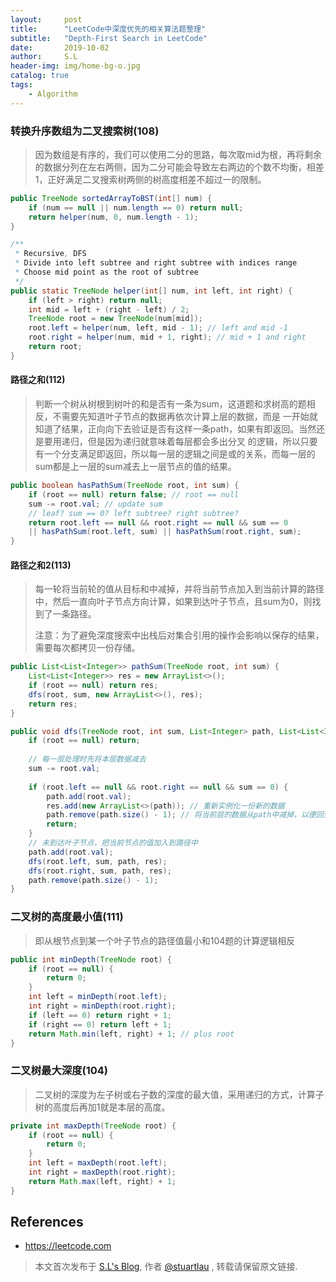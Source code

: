 ```yaml
---
layout:     post
title:      "LeetCode中深度优先的相关算法题整理"
subtitle:   "Depth-First Search in LeetCode"
date:       2019-10-02
author:     S.L
header-img: img/home-bg-o.jpg
catalog: true
tags:
    - Algorithm
---
```

    


### 转换升序数组为二叉搜索树(108)
> 因为数组是有序的，我们可以使用二分的思路，每次取mid为根，再将剩余的数据分列在左右两侧，因为二分可能会导致左右两边的个数不均衡，相差1，正好满足二叉搜索树两侧的树高度相差不超过一的限制。 

```java
public TreeNode sortedArrayToBST(int[] num) {
    if (num == null || num.length == 0) return null;
    return helper(num, 0, num.length - 1);
}

/**
 * Recursive, DFS
 * Divide into left subtree and right subtree with indices range
 * Choose mid point as the root of subtree
 */
public static TreeNode helper(int[] num, int left, int right) {
    if (left > right) return null;
    int mid = left + (right - left) / 2;
    TreeNode root = new TreeNode(num[mid]);
    root.left = helper(num, left, mid - 1); // left and mid -1
    root.right = helper(num, mid + 1, right); // mid + 1 and right
    return root;
}
```

#### 路径之和(112)
> 判断一个树从树根到树叶的和是否有一条为sum，这道题和求树高的题相反，不需要先知道叶子节点的数据再依次计算上层的数据，而是
一开始就知道了结果，正向向下去验证是否有这样一条path，如果有即返回。当然还是要用递归，但是因为递归就意味着每层都会多出分叉
的逻辑，所以只要有一个分支满足即返回，所以每一层的逻辑之间是或的关系，而每一层的sum都是上一层的sum减去上一层节点的值的结果。

```java
public boolean hasPathSum(TreeNode root, int sum) {
    if (root == null) return false; // root == null
    sum -= root.val; // update sum
    // leaf? sum == 0? left subtree? right subtree?
    return root.left == null && root.right == null && sum == 0 
    || hasPathSum(root.left, sum) || hasPathSum(root.right, sum);
}
```

#### 路径之和2(113)
> 每一轮将当前轮的值从目标和中减掉，并将当前节点加入到当前计算的路径中，然后一直向叶子节点方向计算，如果到达叶子节点，且sum为0，则找到了一条路径。
>
> 注意：为了避免深度搜索中出栈后对集合引用的操作会影响以保存的结果，需要每次都拷贝一份存储。

```java
public List<List<Integer>> pathSum(TreeNode root, int sum) {
    List<List<Integer>> res = new ArrayList<>();
    if (root == null) return res;
    dfs(root, sum, new ArrayList<>(), res);
    return res;
}

public void dfs(TreeNode root, int sum, List<Integer> path, List<List<Integer>> res) {
    if (root == null) return;
    
    // 每一层处理时先将本层数据减去
    sum -= root.val;
    
    if (root.left == null && root.right == null && sum == 0) {
        path.add(root.val);
        res.add(new ArrayList<>(path)); // 重新实例化一份新的数据
        path.remove(path.size() - 1); // 将当前层的数据从path中减掉，以便回到上一层后仍然是之前的结构
        return;
    }
    // 未到达叶子节点，把当前节点的值加入到路径中
    path.add(root.val);
    dfs(root.left, sum, path, res);
    dfs(root.right, sum, path, res);
    path.remove(path.size() - 1);
}
```
### 二叉树的高度最小值(111)
> 即从根节点到某一个叶子节点的路径值最小和104题的计算逻辑相反

```java
public int minDepth(TreeNode root) {
    if (root == null) {
        return 0;
    } 
    int left = minDepth(root.left);
    int right = minDepth(root.right);
    if (left == 0) return right + 1;
    if (right == 0) return left + 1;
    return Math.min(left, right) + 1; // plus root
}
```
### 二叉树最大深度(104)
> 二叉树的深度为左子树或右子数的深度的最大值，采用递归的方式，计算子树的高度后再加1就是本层的高度。

```java
private int maxDepth(TreeNode root) {
    if (root == null) {
        return 0;
    }
    int left = maxDepth(root.left);
    int right = maxDepth(root.right);
    return Math.max(left, right) + 1;
}
```
## References
- https://leetcode.com


> 本文首次发布于 [S.L's Blog](http://elsef.com), 作者 [@stuartlau](http://github.com/stuartlau) ,
转载请保留原文链接.
